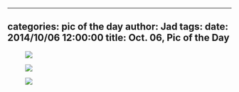 
---
categories: pic of the day
author: Jad
tags: 
date: 2014/10/06 12:00:00
title: Oct. 06, Pic of the Day 
---

<figure>
<img src="/img/2014/10/06/img_9083_medium.jpg" />
<figcaption></figcaption>
</figure>

<figure>
<img src="/img/2014/10/06/img_20141006185522_medium.jpg" />
<figcaption></figcaption>
</figure>

<figure>
<img src="/img/2014/10/06/img_20141006_172228471_medium.jpg" />
<figcaption></figcaption>
</figure>
